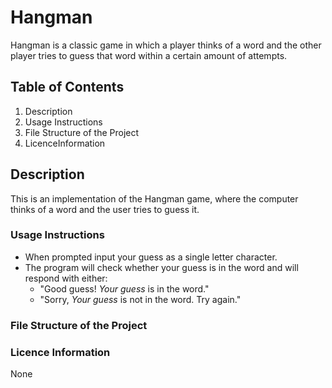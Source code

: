 # Hangman
Hangman is a classic game in which a player thinks of a word and the other player tries to guess that word within a certain amount of attempts.

## Table of Contents
1. Description
1. Usage Instructions
1. File Structure of the Project
1. LicenceInformation

## Description
This is an implementation of the Hangman game, where the computer thinks of a word and the user tries to guess it. 

### Usage Instructions
- When prompted input your guess as a single letter character.
- The program will check whether your guess is in the word and will respond with either:
    - "Good guess! *Your guess* is in the word."
    - "Sorry, *Your guess* is not in the word. Try again."

### File Structure of the Project


### Licence Information
None
